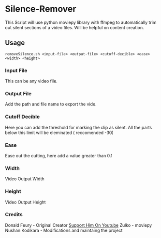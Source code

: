 # Silence-Remover

This Script will use python moviepy library with ffmpeg to automatically trim out silent sections of a video files. Will be helpful on content creation.

## Usage

```shell
removeSilence.sh <input-file> <output-file> <cutoff-decible> <ease> <width> <height>
```

### Input File

This can be any video file.

### Output File

Add the path and file name to export the vide.

### Cutoff Decible

Here you can add the threshold for marking the clip as silent. All the parts below this limit will be eleminated ( reccomended -30)

### Ease

Ease out the cutting, here add a value greater than 0.1

### Width

Video Output Width

### Height

Video Output Height

### Credits

Donald Feury - Original Creator [Support Him On Youtube](https://www.youtube.com/watch?v=ak52RXKfDw8)
Zulko - moviepy
Nushan Kodikara - Modifications and maintaing the project
